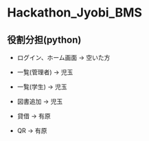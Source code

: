 # Hackathon_Jyobi_BMS

## 役割分担(python)

- ログイン、ホーム画面 -> 空いた方

- 一覧(管理者) -> 児玉

- 一覧(学生) -> 児玉

- 図書追加 -> 児玉

- 貸借 -> 有原

- QR -> 有原
